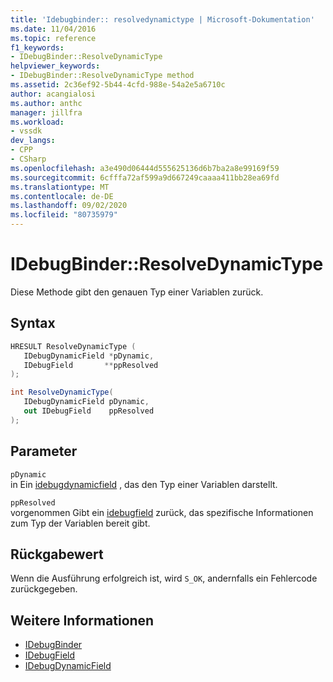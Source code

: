 ```yaml
---
title: 'Idebugbinder:: resolvedynamictype | Microsoft-Dokumentation'
ms.date: 11/04/2016
ms.topic: reference
f1_keywords:
- IDebugBinder::ResolveDynamicType
helpviewer_keywords:
- IDebugBinder::ResolveDynamicType method
ms.assetid: 2c36ef92-5b44-4cfd-988e-54a2e5a6710c
author: acangialosi
ms.author: anthc
manager: jillfra
ms.workload:
- vssdk
dev_langs:
- CPP
- CSharp
ms.openlocfilehash: a3e490d06444d555625136d6b7ba2a8e99169f59
ms.sourcegitcommit: 6cfffa72af599a9d667249caaaa411bb28ea69fd
ms.translationtype: MT
ms.contentlocale: de-DE
ms.lasthandoff: 09/02/2020
ms.locfileid: "80735979"
---
```

# <a name="idebugbinderresolvedynamictype"></a>IDebugBinder::ResolveDynamicType
Diese Methode gibt den genauen Typ einer Variablen zurück.

## <a name="syntax"></a>Syntax

```cpp
HRESULT ResolveDynamicType (
   IDebugDynamicField *pDynamic,
   IDebugField       **ppResolved
);
```

```csharp
int ResolveDynamicType(
   IDebugDynamicField pDynamic,
   out IDebugField    ppResolved
);
```

## <a name="parameters"></a>Parameter
`pDynamic`\
in Ein [idebugdynamicfield](../../../extensibility/debugger/reference/idebugdynamicfield.md) , das den Typ einer Variablen darstellt.

`ppResolved`\
vorgenommen Gibt ein [idebugfield](../../../extensibility/debugger/reference/idebugfield.md) zurück, das spezifische Informationen zum Typ der Variablen bereit gibt.

## <a name="return-value"></a>Rückgabewert
 Wenn die Ausführung erfolgreich ist, wird `S_OK`, andernfalls ein Fehlercode zurückgegeben.

## <a name="see-also"></a>Weitere Informationen
- [IDebugBinder](../../../extensibility/debugger/reference/idebugbinder.md)
- [IDebugField](../../../extensibility/debugger/reference/idebugfield.md)
- [IDebugDynamicField](../../../extensibility/debugger/reference/idebugdynamicfield.md)
